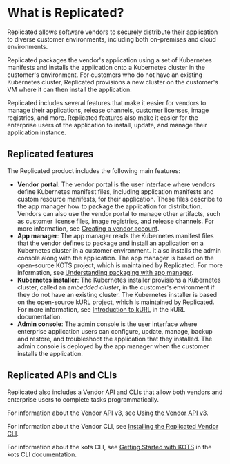 # What is Replicated?

Replicated allows software vendors to securely distribute their application to
diverse customer environments, including both on-premises and cloud environments.

Replicated packages the vendor's application using a set of Kubernetes manifests
and installs the application onto a Kubernetes cluster in the customer's environment.
For customers who do not have an existing Kubernetes cluster, Replicated
provisions a new cluster on the customer's VM where it can then install the application.

Replicated includes several features that make it easier for vendors to manage their
applications, release channels, customer licenses, image
registries, and more. Replicated features also make it easier for the enterprise
users of the application to install, update, and manage their application instance.

## Replicated features

The Replicated product includes the following main features:

* **Vendor portal**: The vendor portal is the user interface where vendors
define Kubernetes manifest files, including application manifests and custom resource
manifests, for their application. These files describe to the app manager how to
package the application for distribution. Vendors can also use the vendor portal
to manage other artifacts, such as customer license files, image registries, and
release channels. For more information, see [Creating a vendor account](vendor/getting-started-creating-vendor-account).
* **App manager**: The app manager reads the Kubernetes manifest files that
the vendor defines to package and install an application on a Kubernetes cluster
in a customer environment. It also installs the admin console along with the application.
The app manager is based on the open-source KOTS project, which is maintained by
Replicated. For more information, see [Understanding packaging with app manager](vendor/packaging-an-app).
* **Kubernetes installer**: The Kubernetes installer provisions a Kubernetes
cluster, called an _embedded cluster_, in the customer's environment if they do
not have an existing cluster. The Kubernetes installer is based on the open-source
kURL project, which is maintained by Replicated. For more information, see
[Introduction to kURL](https://kurl.sh/docs/introduction/) in the kURL documentation.
* **Admin console**: The admin console is the user interface where enterprise
application users can configure, update, manage, backup and restore, and troubleshoot
the application that they installed. The admin console is deployed by the app manager
when the customer installs the application.

## Replicated APIs and CLIs

Replicated also includes a Vendor API and CLIs that allow both vendors and enterprise
users to complete tasks programmatically.

For information about the Vendor API v3, see [Using the Vendor API v3](vendor/reference-vendor-api).

For information about the Vendor CLI, see [Installing the Replicated Vendor CLI](vendor/vendor-cli-installing).

For information about the kots CLI, see [Getting Started with KOTS](https://kots.io/kots-cli/getting-started/)
in the kots CLI documentation.

